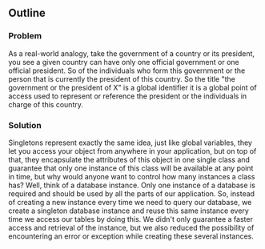 ## Outline

### Problem

As a real-world analogy, take the government of a country or its president, you see a given country can have only one official government or one official president. So of the individuals who form this government or the person that is currently the president of this country. So the title "the government or the president of X" is a global identifier it is a global point of access used to represent or reference the president or the individuals in charge of this country.

### Solution

Singletons represent exactly the same idea, just like global variables, they let you access your object from anywhere in your application, but on top of that, they encapsulate the attributes of this object in one single class and guarantee that only one instance of this class will be available at any point in time, but why would anyone want to control how many instances a class has? Well, think of a database instance. Only one instance of a database is required and should be used by all the parts of our application. So, instead of creating a new instance every time we need to query our database, we create a singleton database instance and reuse this same instance every time we access our tables by doing this. We didn't only guarantee a faster access and retrieval of the instance, but we also reduced the possibility of encountering an error or exception while creating these several instances.

